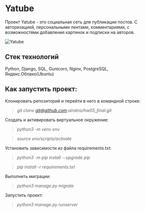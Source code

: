 # Yatube

Проект Yatube - это социальная сеть для публикации постов. С авторизацией, персональными лентами, комментариями, с возможностями добавления картинок и подписки на авторов.

![Yatube](https://user-images.githubusercontent.com/96816183/182358955-0a50ba2b-dc3e-434b-812f-ba7c9f5b4978.png)

## **Стек технологий**

Python, Django, SQL, Gunicorn, Nginx, PostgreSQL, Яндекс.Облако(Ubuntu)

## **Как запустить проект:**

Клонировать репозиторий и перейти в него в командной строке:

>*git clone git@github.com:airatns/hw05_final.git*

Cоздать и активировать виртуальное окружение:

>*python3 -m venv env*

>*source env/scripts/activate*

Установить зависимости из файла requirements.txt:

>*python3 -m pip install --upgrade pip*

>*pip install -r requirements.txt*

Выполнить миграции:

>*python3 manage.py migrate*

Запустить проект:

>*python3 manage.py runserver*

